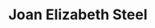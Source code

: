 ---
layout: layouts/profile.liquid
title: Joan Elizabeth Steel
id: joansteel42
prefix: 
first: Joan
middle: Elizabeth
last: Steel
suffix: 
email: jsteel@alphaadvisorllc.com
currentTitle: Founder & CEO Alpha Wealth , LLC., Corporate Board Director, NonProfit Trustee
currentOrg: Alpha Wealth Advisors, LLC. - Founder & CEO, Mercer Funds - Independent Director & Audit Chair, Chair- National Association of Corporate Directors Chicago Chapter, Rush University Medical Center - Trustee, Cuneo Foundation - Trustee and Treasurer
bio: 
linkedin: www.linkedin.com/in/joan-steel-88065840
tiktok: 
twitter: 
aboutme: https://www.alphaadvisorllc.com
insta: 
orgURL: 
snapchat: 
personalURL: 
smallHeadshotURL: assets/images/headshots/headshotSteel250KB_converted_scaled.avif
originalHeadshotURL: assets/images/headshots/headshotSteel250KB_converted_scaled.avif
tags-experience: 
    - Capital Markets
    - Finance
    - Global
    - Governance
    - P&L&#58; $0-$500M
    - Public Companies
    - Venture Capital
    - Capital Markets
    - Finance
    - Global
    - Governance
    - Marketing
    - Private Companies
    - Public Companies
tags-current-industries: 
    - Accounting
    - Corporate Directorships
    - Family Office
    - Finance and Insurance
    - Financial Activities
    - Foundations/Granting Agency
    - Funds, Trusts, and Other Financial Vehicles
    - Hospitals
    - Insurance Carriers and Related Activities
    - Investment Banking
    - Investment Management
    - Management of Companies and Enterprises
    - Private Equity
    - Tax/Business Advisory
    - Venture Capital
tags-current-position: 
    - CMO / Chief Marketing Officer
    - SVP / Senior Vice President
tags-past-industries: 
    - Accounting
    - Advertising
    - Chemical Manufacturing
    - Consulting
    - Cultural Institution
    - Family Office
    - Finance and Insurance
    - Financial Activities
    - Foundations/Granting Agency
    - Funds, Trusts, and Other Financial Vehicles
    - Insurance Carriers and Related Activities
    - Investment Banking
    - Investment Management
    - Manufacturing
    - Marketing/Sales
    - Media
    - Mining, Quarrying, and Oil and Gas Extraction
    - PR/Communications
    - Private Equity
    - Professional and Business Services
    - Securities, Commodity Contracts, and Other Financial Investments and Related Activities
    - Service-Providing Industries
    - Venture Capital
tags-past-position: 
    - CEO / Chief Executive Officer
    - Founder
tags-current-board-service: 
    - Corporate Public
    - Nonprofit
tags-past-board-service: 
    - Corporate Private
    - Nonprofit
boards-current-corporate-private: 
boards-current-corporate-public: 
    - Mercer Funds, Independent Director & Audit Chair
boards-current-nonprofit: 
    - National Association of Corproate Directors, Chicago Chapter, Chair
    - Rush University Medical Center, Trustee & member of Investment Committee
    - Cuneo Foundation, Trustee & Treasurer
boards-current-privateequity: 
boards-current-spac: 
boards-current-vc: 
boards-past-corporate-private: 
    - Hershey Trust Company, Independent Director &member of Audit and Investment Committees
boards-past-corporate-public: 
boards-past-nonprofit: 
    - Loyola University Chicago, Trustee & Chair of Investment Committee
    - University of Chicago Booth School of Business Council, Council member
    - Economic Club of Chicago, Board Member & Chair Fifth Night &Forums Chair
    - Window to the Worlds Communications, Inc., Trustee & member of the Investment Committee
boards-past-privateequity: 
boards-past-spac: 
boards-past-vc: 
---